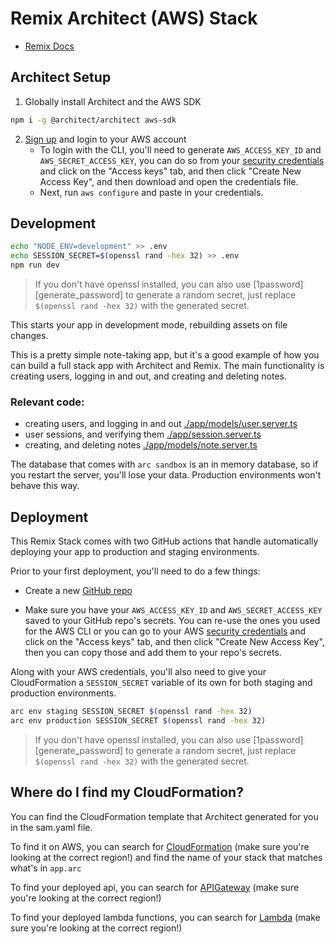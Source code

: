 # Remix Architect (AWS) Stack

- [Remix Docs](https://remix.run/docs)

## Architect Setup

1. Globally install Architect and the AWS SDK

```sh
npm i -g @architect/architect aws-sdk
```

2. [Sign up][signup] and login to your AWS account
   - To login with the CLI, you'll need to generate `AWS_ACCESS_KEY_ID` and `AWS_SECRET_ACCESS_KEY`, you can do so from your [security credentials][aws_access_key_id] and click on the "Access keys" tab, and then click "Create New Access Key", and then download and open the credentials file.
   - Next, run `aws configure` and paste in your credentials.

## Development

```sh
echo "NODE_ENV=development" >> .env
echo SESSION_SECRET=$(openssl rand -hex 32) >> .env
npm run dev
```

> If you don't have openssl installed, you can also use [1password][generate_password] to generate a random secret, just replace `$(openssl rand -hex 32)` with the generated secret.

This starts your app in development mode, rebuilding assets on file changes.

This is a pretty simple note-taking app, but it's a good example of how you can build a full stack app with Architect and Remix. The main functionality is creating users, logging in and out, and creating and deleting notes.

### Relevant code:

- creating users, and logging in and out [./app/models/user.server.ts](./app/models/user.server.ts)
- user sessions, and verifying them [./app/session.server.ts](./app/session.server.ts)
- creating, and deleting notes [./app/models/note.server.ts](./app/models/note.server.ts)

The database that comes with `arc sandbox` is an in memory database, so if you restart the server, you'll lose your data. Production environments won't behave this way.

## Deployment

This Remix Stack comes with two GitHub actions that handle automatically deploying your app to production and staging environments.

Prior to your first deployment, you'll need to do a few things:

- Create a new [GitHub repo](https://repo.new)

- Make sure you have your `AWS_ACCESS_KEY_ID` and `AWS_SECRET_ACCESS_KEY` saved to your GitHub repo's secrets. You can re-use the ones you used for the AWS CLI or you can go to your AWS [security credentials][aws_access_key_id] and click on the "Access keys" tab, and then click "Create New Access Key", then you can copy those and add them to your repo's secrets.

Along with your AWS credentials, you'll also need to give your CloudFormation a `SESSION_SECRET` variable of its own for both staging and production environments.

```sh
arc env staging SESSION_SECRET $(openssl rand -hex 32)
arc env production SESSION_SECRET $(openssl rand -hex 32)
```

> If you don't have openssl installed, you can also use [1password][generate_password] to generate a random secret, just replace `$(openssl rand -hex 32)` with the generated secret.

## Where do I find my CloudFormation?

You can find the CloudFormation template that Architect generated for you in the sam.yaml file.

To find it on AWS, you can search for [CloudFormation][cloudformation] (make sure you're looking at the correct region!) and find the name of your stack that matches what's in `app.arc`

To find your deployed api, you can search for [APIGateway][apigateway] (make sure you're looking at the correct region!)

To find your deployed lambda functions, you can search for [Lambda][lambda] (make sure you're looking at the correct region!)

[signup]: https://portal.aws.amazon.com/billing/signup#/start
[cloudformation]: https://console.aws.amazon.com/cloudformation/home
[apigateway]: https://console.aws.amazon.com/apigateway/main/apis
[lambda]: https://console.aws.amazon.com/lambda/home
[aws_access_key_id]: https://console.aws.amazon.com/iam/home?region=us-east-1#/security_credentials
